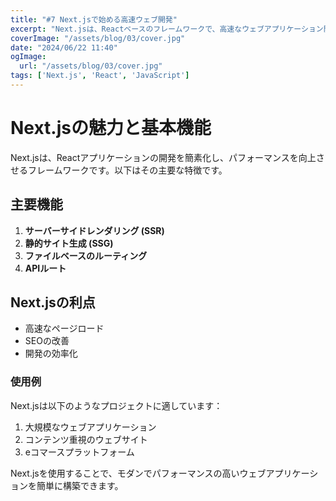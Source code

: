 ```yaml
---
title: "#7 Next.jsで始める高速ウェブ開発"
excerpt: "Next.jsは、Reactベースのフレームワークで、高速なウェブアプリケーション開発を可能にします。サーバーサイドレンダリング、静的サイト生成、ルーティングなどの機能を提供し、開発者の生産性を大幅に向上させます。"
coverImage: "/assets/blog/03/cover.jpg"
date: "2024/06/22 11:40"
ogImage:
  url: "/assets/blog/03/cover.jpg"
tags: ['Next.js', 'React', 'JavaScript']
---
```


# Next.jsの魅力と基本機能

Next.jsは、Reactアプリケーションの開発を簡素化し、パフォーマンスを向上させるフレームワークです。以下はその主要な特徴です。

## 主要機能

1. **サーバーサイドレンダリング (SSR)**
2. **静的サイト生成 (SSG)**
3. **ファイルベースのルーティング**
4. **APIルート**

## Next.jsの利点

- 高速なページロード
- SEOの改善
- 開発の効率化

### 使用例

Next.jsは以下のようなプロジェクトに適しています：

1. 大規模なウェブアプリケーション
2. コンテンツ重視のウェブサイト
3. eコマースプラットフォーム

Next.jsを使用することで、モダンでパフォーマンスの高いウェブアプリケーションを簡単に構築できます。